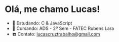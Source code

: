 # Olá, me chamo Lucas!

- 📝 Estudando: C & JavaScript
- 🏫 Cursando: ADS - 2º Sem - FATEC Rubens Lara
- ☎️ Contato: lucascruztrabalho@gmail.com
